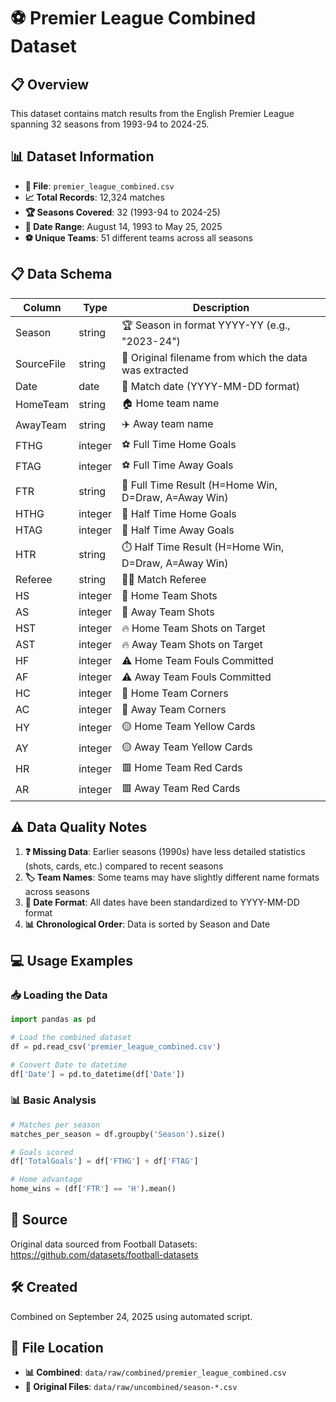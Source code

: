 # ⚽ Premier League Combined Dataset

## 📋 Overview

This dataset contains match results from the English Premier League spanning 32 seasons from 1993-94 to 2024-25.

## 📊 Dataset Information

- **📁 File**: `premier_league_combined.csv`
- **📈 Total Records**: 12,324 matches
- **🏆 Seasons Covered**: 32 (1993-94 to 2024-25)
- **📅 Date Range**: August 14, 1993 to May 25, 2025
- **⚽ Unique Teams**: 51 different teams across all seasons

## 📋 Data Schema

| Column | Type | Description |
|--------|------|-------------|
| Season | string | 🏆 Season in format YYYY-YY (e.g., "2023-24") |
| SourceFile | string | 📁 Original filename from which the data was extracted |
| Date | date | 📅 Match date (YYYY-MM-DD format) |
| HomeTeam | string | 🏠 Home team name |
| AwayTeam | string | ✈️ Away team name |
| FTHG | integer | ⚽ Full Time Home Goals |
| FTAG | integer | ⚽ Full Time Away Goals |
| FTR | string | 🏁 Full Time Result (H=Home Win, D=Draw, A=Away Win) |
| HTHG | integer | 🥅 Half Time Home Goals |
| HTAG | integer | 🥅 Half Time Away Goals |
| HTR | string | ⏱️ Half Time Result (H=Home Win, D=Draw, A=Away Win) |
| Referee | string | 👨‍⚖️ Match Referee |
| HS | integer | 🎯 Home Team Shots |
| AS | integer | 🎯 Away Team Shots |
| HST | integer | 🔥 Home Team Shots on Target |
| AST | integer | 🔥 Away Team Shots on Target |
| HF | integer | ⚠️ Home Team Fouls Committed |
| AF | integer | ⚠️ Away Team Fouls Committed |
| HC | integer | 🚩 Home Team Corners |
| AC | integer | 🚩 Away Team Corners |
| HY | integer | 🟡 Home Team Yellow Cards |
| AY | integer | 🟡 Away Team Yellow Cards |
| HR | integer | 🟥 Home Team Red Cards |
| AR | integer | 🟥 Away Team Red Cards |

## ⚠️ Data Quality Notes

1. **❓ Missing Data**: Earlier seasons (1990s) have less detailed statistics (shots, cards, etc.) compared to recent seasons
2. **🏷️ Team Names**: Some teams may have slightly different name formats across seasons
3. **📅 Date Format**: All dates have been standardized to YYYY-MM-DD format
4. **📊 Chronological Order**: Data is sorted by Season and Date

## 💻 Usage Examples

### 📥 Loading the Data

```python
import pandas as pd

# Load the combined dataset
df = pd.read_csv('premier_league_combined.csv')

# Convert Date to datetime
df['Date'] = pd.to_datetime(df['Date'])
```

### 📊 Basic Analysis

```python
# Matches per season
matches_per_season = df.groupby('Season').size()

# Goals scored
df['TotalGoals'] = df['FTHG'] + df['FTAG']

# Home advantage
home_wins = (df['FTR'] == 'H').mean()
```

## 🔗 Source

Original data sourced from Football Datasets: <https://github.com/datasets/football-datasets>

## 🛠️ Created

Combined on September 24, 2025 using automated script.

## 📁 File Location

- **📊 Combined**: `data/raw/combined/premier_league_combined.csv`
- **📂 Original Files**: `data/raw/uncombined/season-*.csv`
